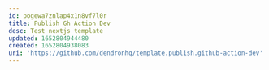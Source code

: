 ```yaml
---
id: pogewa7znlap4x1n8vf7l0r
title: Publish Gh Action Dev
desc: Test nextjs template
updated: 1652804944480
created: 1652804938083
uri: 'https://github.com/dendronhq/template.publish.github-action-dev'
---
```


